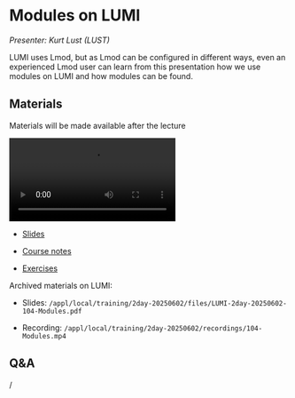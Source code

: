 # Modules on LUMI

*Presenter: Kurt Lust (LUST)*

LUMI uses Lmod, but as Lmod can be configured in different ways, even an experienced
Lmod user can learn from this presentation how we use modules on LUMI and how
modules can be found.


## Materials

Materials will be made available after the lecture

<video src="https://462000265.lumidata.eu/2day-20250602/recordings/104-Modules.mp4" controls="controls"></video>

<!--
-   A video recording will follow.
-->

-   [Slides](https://462000265.lumidata.eu/2day-20250602/files/LUMI-2day-20250602-104-Modules.pdf)

-   [Course notes](104-Modules.md)

-   [Exercises](E104-Modules.md)

Archived materials on LUMI:

-   Slides: `/appl/local/training/2day-20250602/files/LUMI-2day-20250602-104-Modules.pdf`

-   Recording: `/appl/local/training/2day-20250602/recordings/104-Modules.mp4`


## Q&A

/
